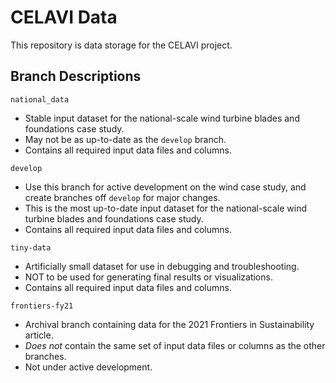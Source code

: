 # CELAVI Data
This repository is data storage for the CELAVI project.

## Branch Descriptions

`national_data`

* Stable input dataset for the national-scale wind turbine blades and foundations case study.
* May not be as up-to-date as the `develop` branch.
* Contains all required input data files and columns.

`develop`

* Use this branch for active development on the wind case study, and create branches off `develop` for major changes.
* This is the most up-to-date input dataset for the national-scale wind turbine blades and foundations case study.
* Contains all required input data files and columns.

`tiny-data`

* Artificially small dataset for use in debugging and troubleshooting. 
* NOT to be used for generating final results or visualizations.
* Contains all required input data files and columns.

`frontiers-fy21`

* Archival branch containing data for the 2021 Frontiers in Sustainability article.
* *Does not* contain the same set of input data files or columns as the other branches.
* Not under active development.

